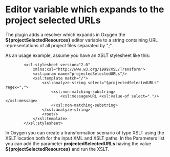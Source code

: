 # Editor variable which expands to the project selected URLs

The plugin adds a resolver which expands in Oxygen the **${projectSelectedResources}**
editor variable to a string containing URL representations of all project files separated by ";".

As an usage example, assume you have an XSLT stylesheet like this:

            <xsl:stylesheet version="2.0" 
                xmlns:xsl="http://www.w3.org/1999/XSL/Transform">
                <xsl:param name="projectedSelectedURLs"/>
                <xsl:template match="/">
                    <xsl:analyze-string select="$projectedSelectedURLs" regex=";">
                        <xsl:non-matching-substring>
                            <xsl:message>URL <xsl:value-of select="."/></xsl:message>
                        </xsl:non-matching-substring>
                    </xsl:analyze-string>
                    <root/>
                </xsl:template>
            </xsl:stylesheet>
            
 In Oxygen you can create a transformation scenario of type XSLT using the XSLT location
 both for the input XML and XSLT paths. In the Parameters list you can add the parameter **projectedSelectedURLs** having the
 value **${projectSelectedResources}** and run the XSLT. 
